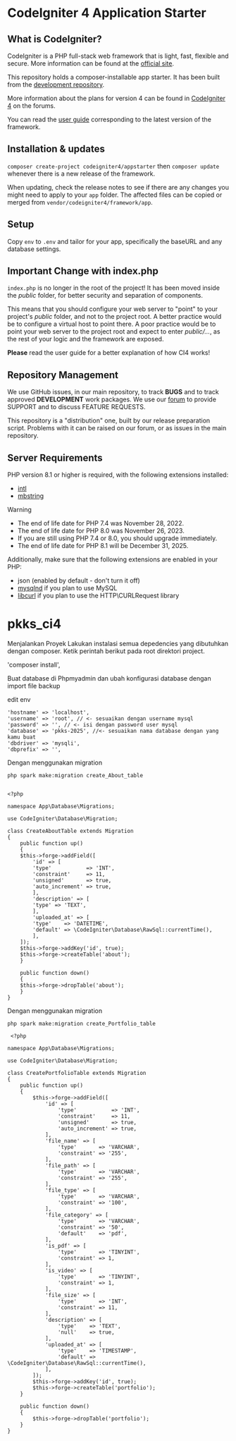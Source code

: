 # CodeIgniter 4 Application Starter

## What is CodeIgniter?

CodeIgniter is a PHP full-stack web framework that is light, fast, flexible and secure.
More information can be found at the [official site](https://codeigniter.com).

This repository holds a composer-installable app starter.
It has been built from the
[development repository](https://github.com/codeigniter4/CodeIgniter4).

More information about the plans for version 4 can be found in [CodeIgniter 4](https://forum.codeigniter.com/forumdisplay.php?fid=28) on the forums.

You can read the [user guide](https://codeigniter.com/user_guide/)
corresponding to the latest version of the framework.

## Installation & updates

`composer create-project codeigniter4/appstarter` then `composer update` whenever
there is a new release of the framework.

When updating, check the release notes to see if there are any changes you might need to apply
to your `app` folder. The affected files can be copied or merged from
`vendor/codeigniter4/framework/app`.

## Setup

Copy `env` to `.env` and tailor for your app, specifically the baseURL
and any database settings.

## Important Change with index.php

`index.php` is no longer in the root of the project! It has been moved inside the *public* folder,
for better security and separation of components.

This means that you should configure your web server to "point" to your project's *public* folder, and
not to the project root. A better practice would be to configure a virtual host to point there. A poor practice would be to point your web server to the project root and expect to enter *public/...*, as the rest of your logic and the
framework are exposed.

**Please** read the user guide for a better explanation of how CI4 works!

## Repository Management

We use GitHub issues, in our main repository, to track **BUGS** and to track approved **DEVELOPMENT** work packages.
We use our [forum](http://forum.codeigniter.com) to provide SUPPORT and to discuss
FEATURE REQUESTS.

This repository is a "distribution" one, built by our release preparation script.
Problems with it can be raised on our forum, or as issues in the main repository.

## Server Requirements

PHP version 8.1 or higher is required, with the following extensions installed:

- [intl](http://php.net/manual/en/intl.requirements.php)
- [mbstring](http://php.net/manual/en/mbstring.installation.php)

> [!WARNING]
> - The end of life date for PHP 7.4 was November 28, 2022.
> - The end of life date for PHP 8.0 was November 26, 2023.
> - If you are still using PHP 7.4 or 8.0, you should upgrade immediately.
> - The end of life date for PHP 8.1 will be December 31, 2025.

Additionally, make sure that the following extensions are enabled in your PHP:

- json (enabled by default - don't turn it off)
- [mysqlnd](http://php.net/manual/en/mysqlnd.install.php) if you plan to use MySQL
- [libcurl](http://php.net/manual/en/curl.requirements.php) if you plan to use the HTTP\CURLRequest library
# pkks_ci4
Menjalankan Proyek
Lakukan instalasi semua depedencies yang dibutuhkan dengan composer. Ketik perintah berikut pada root direktori project.

'composer install',

Buat database di Phpmyadmin dan ubah konfigurasi database dengan import file backup


edit env

	'hostname' => 'localhost',
	'username' => 'root', // <- sesuaikan dengan username mysql
	'password' => '', // <- isi dengan password user mysql
	'database' => 'pkks-2025', //<- sesuaikan nama database dengan yang kamu buat
	'dbdriver' => 'mysqli',
	'dbprefix' => '',
	
Dengan menggunakan migration 

	php spark make:migration create_About_table

 
	<?php
	
	namespace App\Database\Migrations;
	
	use CodeIgniter\Database\Migration;
	
	class CreateAboutTable extends Migration
	{
	    public function up()
	    {
		$this->forge->addField([
		    'id' => [
			'type'           => 'INT',
			'constraint'     => 11,
			'unsigned'       => true,
			'auto_increment' => true,
		    ],
		    'description' => [
			'type' => 'TEXT',
		    ],
		    'uploaded_at' => [
			'type'    => 'DATETIME',
			'default' => \CodeIgniter\Database\RawSql::currentTime(),
		    ],
		]);
		$this->forge->addKey('id', true);
		$this->forge->createTable('about');
	    }
	
	    public function down()
	    {
		$this->forge->dropTable('about');
	    }
	}
	

Dengan menggunakan migration 

	php spark make:migration create_Portfolio_table

	 <?php
	
	namespace App\Database\Migrations;
	
	use CodeIgniter\Database\Migration;
	
	class CreatePortfolioTable extends Migration
	{
	    public function up()
	    {
	        $this->forge->addField([
	            'id' => [
	                'type'           => 'INT',
	                'constraint'     => 11,
	                'unsigned'       => true,
	                'auto_increment' => true,
	            ],
	            'file_name' => [
	                'type'       => 'VARCHAR',
	                'constraint' => '255',
	            ],
	            'file_path' => [
	                'type'       => 'VARCHAR',
	                'constraint' => '255',
	            ],
	            'file_type' => [
	                'type'       => 'VARCHAR',
	                'constraint' => '100',
	            ],
	            'file_category' => [
	                'type'       => 'VARCHAR',
	                'constraint' => '50',
	                'default'    => 'pdf',
	            ],
	            'is_pdf' => [
	                'type'       => 'TINYINT',
	                'constraint' => 1,
	            ],
	            'is_video' => [
	                'type'       => 'TINYINT',
	                'constraint' => 1,
	            ],
	            'file_size' => [
	                'type'       => 'INT',
	                'constraint' => 11,
	            ],
	            'description' => [
	                'type'    => 'TEXT',
	                'null'    => true,
	            ],
	            'uploaded_at' => [
	                'type'    => 'TIMESTAMP',
	                'default' => \CodeIgniter\Database\RawSql::currentTime(),
	            ],
	        ]);
	        $this->forge->addKey('id', true);
	        $this->forge->createTable('portfolio');
	    }
	
	    public function down()
	    {
	        $this->forge->dropTable('portfolio');
	    }
	}
